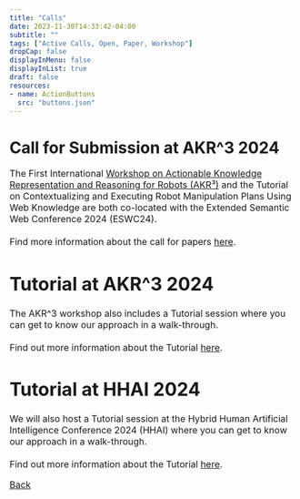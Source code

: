 ```yaml
---
title: "Calls"
date: 2023-11-30T14:33:42-04:00
subtitle: ""
tags: ["Active Calls, Open, Paper, Workshop"]
dropCap: false
displayInMenu: false
displayInList: true
draft: false
resources:
- name: ActionButtons
  src: "buttons.json"
---
```



<h1> Call for Submission at AKR^3 2024</h1>

<font size=3>The First International <a href="https://kr3-workshop.net/">Workshop on Actionable Knowledge Representation and Reasoning for Robots (AKR³)</a> and the Tutorial on Contextualizing and Executing Robot Manipulation Plans Using Web Knowledge are both co-located with the Extended Semantic Web Conference 2024 (ESWC24).<br>
<br>
Find more information about the call for papers <a href="https://kr3-workshop.net/call-for-papers/">here</a>.<font>

<h1> Tutorial at AKR^3 2024</h1>

<font size=3>The AKR^3 workshop also includes a Tutorial session where you can get to know our approach in a walk-through.<br>
<br>
Find out more information about the Tutorial <a href="https://kr3-workshop.net/tutorial-program/">here</a>.<font>

<h1> Tutorial at HHAI 2024</h1>

<font size=3>We will also host a Tutorial session at the Hybrid Human Artificial Intelligence Conference 2024 (HHAI) where you can get to know our approach in a walk-through.<br>
<br>
Find out more information about the Tutorial <a href="https://kr3-workshop.net/tutorial-program/">here</a>.<font>





[Back](./index.html)